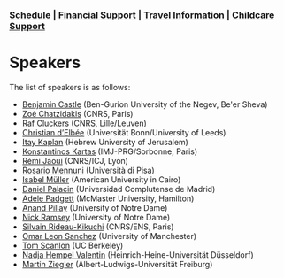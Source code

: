 <html>

<h3> <a href="https://fgallinaro.github.io/geomod-conference.github.io/schedule">Schedule</a> | <a href="https://fgallinaro.github.io/geomod-conference.github.io/financial-support">Financial Support</a> | <a href="https://fgallinaro.github.io/geomod-conference.github.io/travel-information">Travel Information</a> | <a href="https://fgallinaro.github.io/geomod-conference.github.io/childcare">Childcare Support</a> </h3>

<head> 
<h1>Speakers</h1>
</head>


<body>
<p>The list of speakers is as follows:</p>

<ul> 
  <li><a href="https://www.math.bgu.ac.il/en/research/faculty">Benjamin Castle</a> (Ben-Gurion University of the Negev, Be'er Sheva)</li>
  <li><a href="https://www.math.ens.psl.eu/~zchatzid/">Zoé Chatzidakis</a> (CNRS, Paris) </li>
  <li><a href="https://rcluckers.perso.math.cnrs.fr/">Raf Cluckers</a> (CNRS, Lille/Leuven) </li>
  <li><a href="https://choum.net/~chris/page_perso/">Christian d’Elbée</a> (Universit&auml;t Bonn/University of Leeds)</li>
  <li><a href="https://mathematics.huji.ac.il/people/itay-kaplan">Itay Kaplan</a> (Hebrew University of Jerusalem) </li>
  <li><a href="https://sites.google.com/view/kartaskostas">Konstantinos Kartas</a> (IMJ-PRG/Sorbonne, Paris)</li>
  <li><a href="https://remijaoui.github.io/">Rémi Jaoui</a> (CNRS/ICJ, Lyon)</li>
  <li><a href="https://poisson.phc.dm.unipi.it/~mennuni/">Rosario Mennuni</a> (Universit&agrave; di Pisa)</li>
  <li><a href="https://www.aucegypt.edu/fac/isabel">Isabel M&uuml;ller</a> (American University in Cairo)</li>
  <li><a href="https://www.ucm.es/dpalacin/">Daniel Palacin</a> (Universidad Complutense de Madrid)</li>
  <li><a href="https://sites.google.com/berkeley.edu/adelepadgett/home">Adele Padgett</a> (McMaster University, Hamilton)</li>
  <li><a href="https://math.nd.edu/people/faculty/anand-pillay/">Anand Pillay</a> (University of Notre Dame)</li>
  <li><a href="https://www.nramseymath.com/">Nick Ramsey</a> (University of Notre Dame)</li>
  <li><a href="https://www.math.ens.psl.eu/~rideau/en/index.html">Silvain Rideau-Kikuchi</a> (CNRS/ENS, Paris)</li>
  <li><a href="https://research.manchester.ac.uk/en/persons/omar.sanchez">Omar Leon Sanchez</a> (University of Manchester)</li>
  <li><a href="https://math.berkeley.edu/~scanlon/"> Tom Scanlon</a> (UC Berkeley)</li>
<li><a href="https://www.math.hhu.de/lehrstuehle-/-personen-/-ansprechpartner/innen/lehrstuehle-des-mathematischen-instituts/lehrstuhl-fuer-algebra-und-zahlentheorie/team/dr-nadja-valentin">Nadja Hempel Valentin</a> (Heinrich-Heine-Universit&auml;t D&uuml;sseldorf)</li>
  <li><a href="https://home.mathematik.uni-freiburg.de/ziegler/">Martin Ziegler</a> (Albert-Ludwigs-Universit&auml;t Freiburg)</li>
</ul>
</body>
<html>
